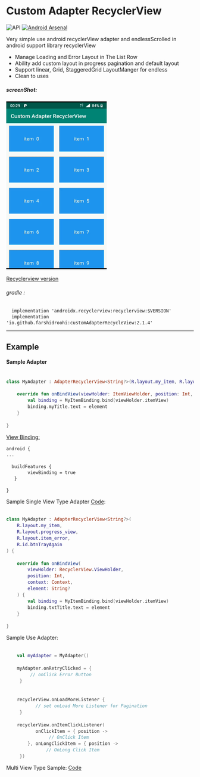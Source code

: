 # Custom Adapter RecyclerView

  ![API](https://img.shields.io/badge/API-14%2B-blue.svg?style=flat) [![Android Arsenal](https://img.shields.io/badge/Android%20Arsenal-Custom%20Adapter%20RecyclerView-blue.svg?style=flat)](https://android-arsenal.com/details/1/7759)



Very simple use android recyclerView adapter and endlessScrolled in android support library recyclerView 

- Manage Loading and Error Layout in The List Row
- Ability add custom layout in progress pagination and default layout
- Support linear, Grid, StaggeredGrid LayoutManger for endless
- Clean to uses

##### screenShot: 
 
 <img src="https://raw.githubusercontent.com/FarshidRoohi/CustomAdapterRecyclerview/master/art/custom_adapter.gif" alt="screen show" width="270px" height="450px">

[Recyclerview version](https://developer.android.com/jetpack/androidx/releases/)

 ###### gradle :   
```Gradle  
  implementation 'androidx.recyclerview:recyclerview:$VERSION'
  implementation 'io.github.farshidroohi:customAdapterRecycleView:2.1.4'
 ```  
 <hr>
 
## Example

#### Sample Adapter 

```Kotlin

class MyAdapter : AdapterRecyclerView<String?>(R.layout.my_item, R.layout.progress_view, R.layout.item_error,R.id.btnTrayAgain) {

    override fun onBindView(viewHolder: ItemViewHolder, position: Int, context: Context, element: String?) {
        val binding = MyItemBinding.bind(viewHolder.itemView)
        binding.myTitle.text = element
    }

}
```
[View Binding:](https://developer.android.com/topic/libraries/view-binding)

```Gradle
android {
...

  buildFeatures {
        viewBinding = true
   }
   
}

```

Sample Single View Type Adapter [Code](https://github.com/FarshidRoohi/CustomAdapterRecyclerview/tree/master/sample/src/main/java/io/github/customadapterrecyclerview/singleViewType):

```Kotlin

class MyAdapter : AdapterRecyclerView<String?>(
    R.layout.my_item,
    R.layout.progress_view,
    R.layout.item_error,
    R.id.btnTrayAgain
) {

    override fun onBindView(
        viewHolder: RecyclerView.ViewHolder,
        position: Int,
        context: Context,
        element: String?
    ) {
        val binding = MyItemBinding.bind(viewHolder.itemView)
        binding.txtTitle.text = element
    }

}

```



Sample Use Adapter:

```Kotlin

    val myAdapter = MyAdapter()
    
    myAdapter.onRetryClicked = {
         // onClick Error Button
     }
     
     
    recyclerView.onLoadMoreListener {
           // set onLoad More Listener for Pagination
     }
       
    recyclerView.onItemClickListener(
           onClickItem = { position ->
                // OnClick Item
        }, onLongClickItem = { position ->
               // OnLong Click Item
     })

```


Multi View Type Sample: [Code](https://github.com/FarshidRoohi/CustomAdapterRecyclerview/tree/master/sample/src/main/java/io/github/customadapterrecyclerview/multiViewType)
